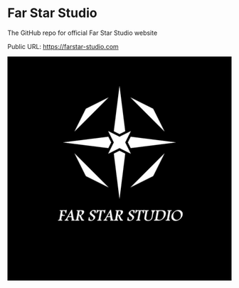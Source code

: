# Far Star Studio

The GitHub repo for official Far Star Studio website

Public URL: https://farstar-studio.com

![far star studio logo](https://raw.githubusercontent.com/farstar-studio/official-website/next/public/FarStar.png)